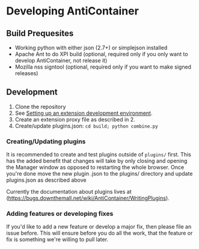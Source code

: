 # Developing AntiContainer

## Build Prequesites

* Working python with either json (2.7+) or simplejson installed
* Apache Ant to do XPI build (optional, required only if you only want to develop AntiContainer, not release it)
* Mozilla nss signtool (optional, required only if you want to make signed releases)

## Development

1. Clone the repository
2. See [Setting up an extension development environment](https://developer.mozilla.org/en/Setting_up_extension_development_environment).
3. Create an extension proxy file as described in 2.
4. Create/update plugins.json: `cd build; python combine.py`

### Creating/Updating plugins
It is recommended to create and test plugins outside of `plugins/` first. This has the added benefit that changes will take by only closing and opening the Manager window as opposed to restarting the whole browser.
Once you're done move the new plugin .json to the plugins/ directory and update plugins.json as described above

Currently the documentation about plugins lives at (https://bugs.downthemall.net/wiki/AntiContainer/WritingPlugins).

### Adding features or developing fixes
If you'd like to add a new feature or develop a major fix, then please file an issue before.
This will ensure before you do all the work, that the feature or fix is something we're willing to pull later.
